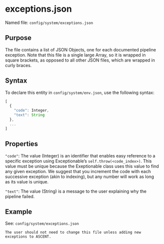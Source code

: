 # exceptions.json

Named file: `config/system/exceptions.json`

## Purpose

The file contains a list of JSON Objects, one for each
documented pipeline exception. Note that this file is a single large
Array, so it is wrapped in square brackets, as opposed to all other
JSON files, which are wrapped in curly braces.

## Syntax

To declare this entity in `config/system/env.json`, use the
following syntax:

```javascript
[
  {
    "code": Integer,
    "text": String
  },
  ...
]
```

## Properties

`"code"`: The value (Integer) is an identifier that enables easy reference
to a specific exception using Exceptionable’s
`self.throw(<code_index>)`. This value must be unique because the
Exeptionable class uses this value to find any given exception. We
suggest that you increment the code with each successive exception (akin
to indexing), but any number will work as long as its value is unique.

`"text"`: The value (String) is a message to the user explaining why the
pipeline failed.

## Example

See: `config/system/exceptions.json`

```{note}
The user should not need to change this file unless adding new exceptions to ASCENT.
```
